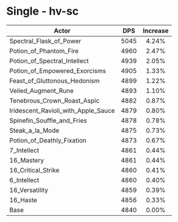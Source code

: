 # Single - hv-sc
| Actor | DPS | Increase |
|---|:---:|:---:|
|Spectral_Flask_of_Power|5045|4.24%|
|Potion_of_Phantom_Fire|4960|2.47%|
|Potion_of_Spectral_Intellect|4939|2.05%|
|Potion_of_Empowered_Exorcisms|4905|1.33%|
|Feast_of_Gluttonous_Hedonism|4899|1.22%|
|Veiled_Augment_Rune|4893|1.10%|
|Tenebrous_Crown_Roast_Aspic|4882|0.87%|
|Iridescent_Ravioli_with_Apple_Sauce|4879|0.80%|
|Spinefin_Souffle_and_Fries|4878|0.78%|
|Steak_a_la_Mode|4875|0.73%|
|Potion_of_Deathly_Fixation|4873|0.67%|
|7_Intellect|4861|0.44%|
|16_Mastery|4861|0.44%|
|16_Critical_Strike|4860|0.41%|
|6_Intellect|4860|0.40%|
|16_Versatility|4859|0.39%|
|16_Haste|4856|0.33%|
|Base|4840|0.00%|
